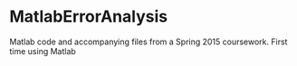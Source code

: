 # MatlabErrorAnalysis
Matlab code and accompanying files from a Spring 2015 coursework. First time using Matlab

